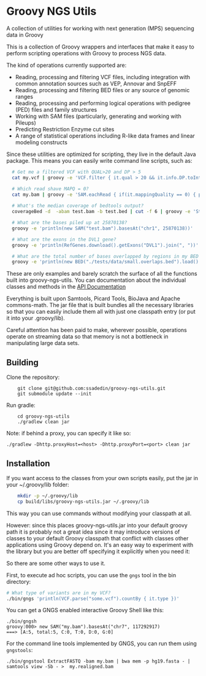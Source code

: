 # Groovy NGS Utils

A collection of utilities for working with next generation (MPS) sequencing data in Groovy

This is a collection of Groovy wrappers and interfaces that make it easy to perform 
scripting operations with Groovy to process NGS data.

The kind of operations currently supported are:

  * Reading, processing and filtering VCF files, including integration with common annotation sources such as VEP, Annovar and SnpEFF
  * Reading, processing and filtering BED files or any source of genomic ranges
  * Reading, processing and performing logical operations with pedigree (PED) files and family structures
  * Working with SAM files (particularly, generating and working with Pileups)
  * Predicting Restriction Enzyme cut sites
  * A range of statistical operations including R-like data frames and linear modeling constructs

Since these utilities are optimized for scripting, they live in the default Java package. This means you can 
easily write command line scripts, such as:

```bash
  # Get me a filtered VCF with QUAL>20 and DP > 5
  cat my.vcf | groovy -e 'VCF.filter { it.qual > 20 && it.info.DP.toInteger()>5 }' > filtered.vcf

  # Which read shave MAPQ = 0?
  cat my.bam | groovy -e 'SAM.eachRead { if(it.mappingQuality == 0) { println it.readName } }'
  
  # What's the median coverage of bedtools output?
  coverageBed -d  -abam test.bam -b test.bed | cut -f 6 | groovy -e 'Stats.read().median'

  # What are the bases piled up at 25870138?
  groovy -e 'println(new SAM("test.bam").basesAt("chr1", 25870138))'

  # What are the exons in the DVL1 gene?
  groovy -e 'println(RefGenes.download().getExons("DVL1").join(", "))'

  # What are the total number of bases overlapped by regions in my BED file?
  groovy -e 'println(new BED("./tests/data/small.overlaps.bed").load().reduce().size())'

```

These are only examples and barely scratch the surface of all the functions built into
groovy-ngs-utils. You can documentation about the individual classes and methods
in the [API Documentation](http://ssadedin.github.io/groovy-ngs-utils/doc/index.html)
  
Everything is built upon Samtools, Picard Tools, BioJava and Apache commons-math. The jar file that 
is built bundles all the necessary libraries so that you can easily include them all with just one
classpath entry (or put it into your .groovy/lib).

Careful attention has been paid to make, wherever possible, operations operate on streaming data so that
memory is not a bottleneck in manipulating large data sets.

## Building

Clone the repository:

```
    git clone git@github.com:ssadedin/groovy-ngs-utils.git
    git submodule update --init
```

Run gradle:

```
    cd groovy-ngs-utils
    ./gradlew clean jar
```

Note: if behind a proxy, you can specify it like so:

```
./gradlew -Dhttp.proxyHost=<host> -Dhttp.proxyPort=<port> clean jar
```

## Installation

If you want access to the classes from your own scripts easily, put the jar in your ~/.groovy/lib folder:

```bash
    mkdir -p ~/.groovy/lib
    cp build/libs/groovy-ngs-utils.jar ~/.groovy/lib
```

This way you can use commands without modifying your classpath at all.

However: since this places groovy-ngs-utils.jar into your default groovy path
it is probably not a great idea since it may introduce versions of classes to your default Groovy
classpath that conflict with classes other applications using Groovy depend on.
It's an easy way to experiment with the library but you are better off
specifying it explicitly when you need it:

So there are some other ways to use it.

First, to execute ad hoc scripts, you can use the `gngs` tool in the bin directory:

```bash
# What type of variants are in my VCF?
./bin/gngs 'println(VCF.parse("some.vcf").countBy { it.type })'
```

You can get a GNGS enabled interactive Groovy Shell like this:

```
./bin/gngsh
groovy:000> new SAM("my.bam").basesAt("chr7", 117292917)
===> [A:5, total:5, C:0, T:0, D:0, G:0]
```

For the command line tools implemented by GNGS, you can run them using `gngstools`:

```
./bin/gngstool ExtractFASTQ -bam my.bam | bwa mem -p hg19.fasta - | samtools view -Sb - >  my.realigned.bam
```

